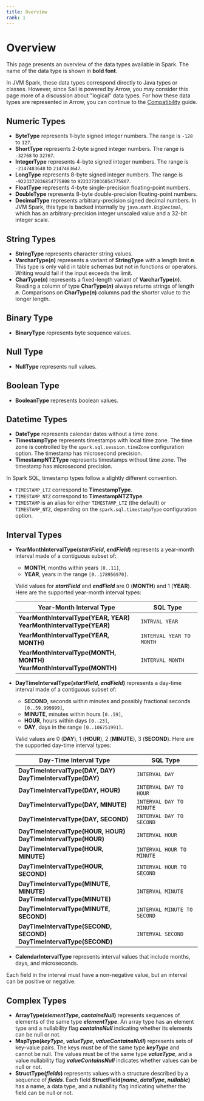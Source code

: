 ```yaml
---
title: Overview
rank: 1
---
```


# Overview

This page presents an overview of the data types available in Spark.
The name of the data type is shown in **bold font**.

In JVM Spark, these data types correspond directly to Java types or classes.
However, since Sail is powered by Arrow, you may consider this page more of a discussion about "logical" data types. For how these data types are represented in Arrow, you can continue to the [Compatibility](./compatibility.md) guide.

## Numeric Types

- **ByteType** represents 1-byte signed integer numbers. The range is `-128` to `127`.
- **ShortType** represents 2-byte signed integer numbers. The range is `-32768` to `32767`.
- **IntegerType** represents 4-byte signed integer numbers. The range is `-2147483648` to `2147483647`.
- **LongType** represents 8-byte signed integer numbers. The range is `-9223372036854775808` to `9223372036854775807`.
- **FloatType** represents 4-byte single-precision floating-point numbers.
- **DoubleType** represents 8-byte double-precision floating-point numbers.
- **DecimalType** represents arbitrary-precision signed decimal numbers. In JVM Spark, this type is backed internally by `java.math.BigDecimal`, which has an arbitrary-precision integer unscaled value and a 32-bit integer scale.

## String Types

- **StringType** represents character string values.
- **VarcharType(_n_)** represents a variant of **StringType** with a length limit **_n_**. This type is only valid in table schemas but not in functions or operators. Writing would fail if the input exceeds the limit.
- **CharType(_n_)** represents a fixed-length variant of **VarcharType(_n_)**. Reading a column of type **CharType(_n_)** always returns strings of length **_n_**. Comparisons on **CharType(_n_)** columns pad the shorter value to the longer length.

## Binary Type

- **BinaryType** represents byte sequence values.

## Null Type

- **NullType** represents null values.

## Boolean Type

- **BooleanType** represents boolean values.

## Datetime Types

- **DateType** represents calendar dates without a time zone.
- **TimestampType** represents timestamps with local time zone. The time zone is controlled by the `spark.sql.session.timeZone` configuration option. The timestamp has microsecond precision.
- **TimestampNTZType** represents timestamps without time zone. The timestamp has microsecond precision.

In Spark SQL, timestamp types follow a slightly different convention.

- `TIMESTAMP_LTZ` correspond to **TimestampType**.
- `TIMESTAMP_NTZ` correspond to **TimestampNTZType**.
- `TIMESTAMP` is an alias for either `TIMESTAMP_LTZ` (the default) or `TIMESTAMP_NTZ`, depending on the `spark.sql.timestampType` configuration option.

## Interval Types

- **YearMonthIntervalType(_startField_, _endField_)** represents a year-month interval made of a contiguous subset of:

  - **MONTH**, months within years `[0..11]`,
  - **YEAR**, years in the range `[0..178956970]`.

  Valid values for **_startField_** and **_endField_** are 0 (**MONTH**) and 1 (**YEAR**).
  Here are the supported year-month interval types:

  | Year-Month Interval Type                                                      | SQL Type                 |
  | ----------------------------------------------------------------------------- | ------------------------ |
  | **YearMonthIntervalType(YEAR, YEAR)**<br />**YearMonthIntervalType(YEAR)**    | `INTRVAL YEAR`           |
  | **YearMonthIntervalType(YEAR, MONTH)**                                        | `INTERVAL YEAR TO MONTH` |
  | **YearMonthIntervalType(MONTH, MONTH)**<br />**YearMonthIntervalType(MONTH)** | `INTERVAL MONTH`         |

- **DayTimeIntervalType(_startField_, _endField_)** represents a day-time interval made of a contiguous subset of:

  - **SECOND**, seconds within minutes and possibly fractional seconds `[0..59.999999]`,
  - **MINUTE**, minutes within hours `[0..59]`,
  - **HOUR**, hours within days `[0..23]`,
  - **DAY**, days in the range `[0..106751991]`.

  Valid values are 0 (**DAY**), 1 (**HOUR**), 2 (**MINUTE**), 3 (**SECOND**).
  Here are the supported day-time interval types:

  | Day-Time Interval Type                                                       | SQL Type                    |
  | ---------------------------------------------------------------------------- | --------------------------- |
  | **DayTimeIntervalType(DAY, DAY)**<br />**DayTimeIntervalType(DAY)**          | `INTERVAL DAY`              |
  | **DayTimeIntervalType(DAY, HOUR)**                                           | `INTERVAL DAY TO HOUR`      |
  | **DayTimeIntervalType(DAY, MINUTE)**                                         | `INTERVAL DAY TO MINUTE`    |
  | **DayTimeIntervalType(DAY, SECOND)**                                         | `INTERVAL DAY TO SECOND`    |
  | **DayTimeIntervalType(HOUR, HOUR)**<br />**DayTimeIntervalType(HOUR)**       | `INTERVAL HOUR`             |
  | **DayTimeIntervalType(HOUR, MINUTE)**                                        | `INTERVAL HOUR TO MINUTE`   |
  | **DayTimeIntervalType(HOUR, SECOND)**                                        | `INTERVAL HOUR TO SECOND`   |
  | **DayTimeIntervalType(MINUTE, MINUTE)**<br />**DayTimeIntervalType(MINUTE)** | `INTERVAL MINUTE`           |
  | **DayTimeIntervalType(MINUTE, SECOND)**                                      | `INTERVAL MINUTE TO SECOND` |
  | **DayTimeIntervalType(SECOND, SECOND)**<br />**DayTimeIntervalType(SECOND)** | `INTERVAL SECOND`           |

- **CalendarIntervalType** represents interval values that include months, days, and microseconds.

Each field in the interval must have a non-negative value, but an interval can be positive or negative.

## Complex Types

- **ArrayType(_elementType_, _containsNull_)** represents sequences of elements of the same type **_elementType_**. An array type has an element type and a nullability flag **_containsNull_** indicating whether its elements can be null or not.
- **MapType(_keyType_, _valueType_, _valueContainsNull_)** represents sets of key-value pairs. The keys must be of the same type **_keyType_** and cannot be null. The values must be of the same type **_valueType_**, and a value nullability flag **_valueContainsNull_** indicates whether values can be null or not.
- **StructType(_fields_)** represents values with a structure described by a sequence of **_fields_**. Each field **StructField(_name_, _dataType_, _nullable_)** has a name, a data type, and a nullability flag indicating whether the field can be null or not.
